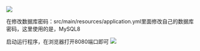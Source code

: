 <img src="https://wytwork.oss-cn-hangzhou.aliyuncs.com/1691735118834.png"/>

在修改数据库密码：src/main/resources/application.yml里面修改自己的数据库密码，这里使用的是，MySQL8

 启动运行程序，在浏览器打开8080端口即可
<img src="https://wytwork.oss-cn-hangzhou.aliyuncs.com/1691735279083.png"/>